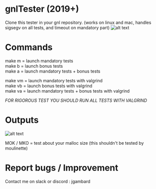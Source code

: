# gnlTester (2019+)

Clone this tester in your gnl repository. (works on linux and mac, handles sigsegv on all tests, and timeout on mandatory part)
![alt text](https://i.imgur.com/uupv1UH.png)

# Commands
make m = launch mandatory tests  
make b = launch bonus tests  
make a = launch mandatory tests + bonus tests 

make vm = launch mandatory tests with valgrind  
make vb = launch bonus tests with valgrind  
make va = launch mandatory tests + bonus tests with valgrind  


*FOR RIGOROUS TEST YOU SHOULD RUN ALL TESTS WITH VALGRIND*

# Outputs

![alt text](https://i.imgur.com/TghMNXL.png)

MOK / MKO = test about your malloc size (this shouldn't be tested by moulinette)  

# Report bugs / Improvement
Contact me on slack or discord : jgambard
